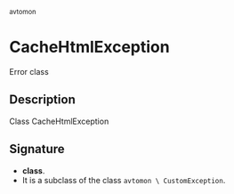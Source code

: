 <small> avtomon </small>

CacheHtmlException
==================

Error class

Description
-----------

Class CacheHtmlException

Signature
---------

- **class**.
- It is a subclass of the class `avtomon \ CustomException`.

